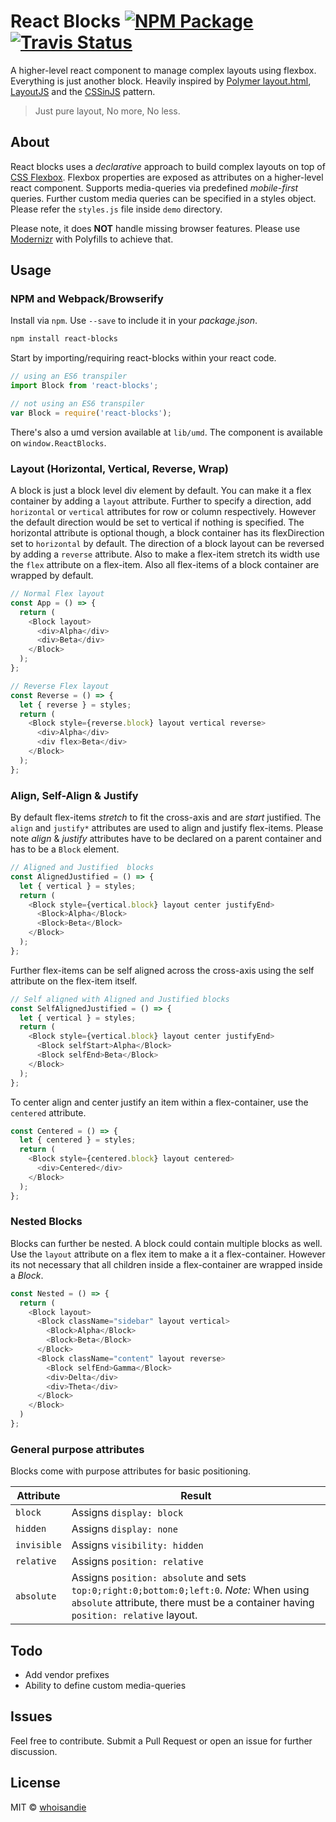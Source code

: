 # React Blocks [![NPM Package][npm_img]][npm_site] [![Travis Status][trav_img]][trav_site]

A higher-level react component to manage complex layouts using flexbox. Everything is just another block. Heavily inspired by [Polymer layout.html][polymer], [LayoutJS][layoutjs] and the [CSSinJS][cssinjs] pattern.

> Just pure layout, No more, No less.

## About
React blocks uses a *declarative* approach to build complex layouts on top of [CSS Flexbox][flexbox]. Flexbox properties are exposed as attributes on a higher-level react component. Supports media-queries via predefined *mobile-first* queries. Further custom media queries can be specified in a styles object. Please refer the `styles.js` file inside `demo` directory.

Please note, it does **NOT** handle missing browser features. Please use [Modernizr][modernizr] with Polyfills to achieve that.

## Usage

### NPM and Webpack/Browserify
Install via `npm`. Use `--save` to include it in your *package.json*.

```bash
npm install react-blocks
```

Start by importing/requiring react-blocks within your react code.

```js
// using an ES6 transpiler
import Block from 'react-blocks';

// not using an ES6 transpiler
var Block = require('react-blocks');
```

There's also a umd version available at `lib/umd`. The component is available on `window.ReactBlocks`.

### Layout (Horizontal, Vertical, Reverse, Wrap)
A block is just a block level div element by default. You can make it a flex container by adding a `layout` attribute. Further to specify a direction, add `horizontal` or `vertical` attributes for row or column respectively. However the default direction would be set to vertical if nothing is specified. The horizontal attribute is optional though, a block container has its flexDirection set to `horizontal` by default. The direction of a block layout can be reversed by adding a `reverse` attribute. Also to make a flex-item stretch its width use the `flex` attribute on a flex-item. Also all flex-items of a block container are wrapped by default.

```js
// Normal Flex layout
const App = () => {
  return (
    <Block layout>
      <div>Alpha</div>
      <div>Beta</div>
    </Block>
  );
};

// Reverse Flex layout
const Reverse = () => {
  let { reverse } = styles;
  return (
    <Block style={reverse.block} layout vertical reverse>
      <div>Alpha</div>
      <div flex>Beta</div>
    </Block>
  );
};
```

### Align, Self-Align & Justify

By default flex-items *stretch* to fit the cross-axis and are *start* justified. The `align` and `justify*` attributes are used to align and justify flex-items. Please note *align* & *justify* attributes have to be declared on a parent container and has to be a `Block` element.

```js
// Aligned and Justified  blocks
const AlignedJustified = () => {
  let { vertical } = styles;
  return (
    <Block style={vertical.block} layout center justifyEnd>
      <Block>Alpha</Block>
      <Block>Beta</Block>
    </Block>
  );
};
```

Further flex-items can be self aligned across the cross-axis using the self attribute on the flex-item itself.

```js
// Self aligned with Aligned and Justified blocks
const SelfAlignedJustified = () => {
  let { vertical } = styles;
  return (
    <Block style={vertical.block} layout center justifyEnd>
      <Block selfStart>Alpha</Block>
      <Block selfEnd>Beta</Block>
    </Block>
  );
};
```

To center align and center justify an item within a flex-container, use the `centered` attribute.

```js
const Centered = () => {
  let { centered } = styles;
  return (
    <Block style={centered.block} layout centered>
      <div>Centered</div>
    </Block>
  );
};
```

### Nested Blocks
Blocks can further be nested. A block could contain multiple blocks as well. Use the `layout` attribute on a flex item to make a it a flex-container. However its not necessary that all children inside a flex-container are wrapped inside a *Block*.

```js
const Nested = () => {
  return (
    <Block layout>
      <Block className="sidebar" layout vertical>
        <Block>Alpha</Block>
        <Block>Beta</Block>
      </Block>
      <Block className="content" layout reverse>
        <Block selfEnd>Gamma</Block>
        <div>Delta</div>
        <div>Theta</div>
      </Block>
    </Block>
  )
};
```

### General purpose attributes
Blocks come with purpose attributes for basic positioning.

Attribute   |  Result
---------   |  ------
`block`     |  Assigns `display: block`
`hidden`    |  Assigns `display: none`
`invisible` |  Assigns `visibility: hidden`
`relative`  |  Assigns `position: relative`
`absolute`  |  Assigns `position: absolute` and sets `top:0;right:0;bottom:0;left:0`. *Note:* When using `absolute` attribute, there must be a container having `position: relative` layout.

## Todo
- Add vendor prefixes
- Ability to define custom media-queries

## Issues
Feel free to contribute. Submit a Pull Request or open an issue for further discussion.

## License
MIT &copy; [whoisandie][whoisandie]

[polymer]: https://www.polymer-project.org/0.5/docs/polymer/layout-attrs.html
[layoutjs]: https://github.com/basarat/layoutjs
[cssinjs]: https://speakerdeck.com/vjeux/react-css-in-js
[flexbox]: https://developer.mozilla.org/en-US/docs/Web/Guide/CSS/Flexible_boxes
[modernizr]: http://modernizr.com
[whoisandie]: http://whoisandie.com

[trav_img]: https://api.travis-ci.org/whoisandie/react-blocks.svg
[trav_site]: https://travis-ci.org/whoisandie/react-blocks
[npm_img]: https://img.shields.io/npm/v/react-blocks.svg
[npm_site]: https://www.npmjs.org/package/react-blocks
